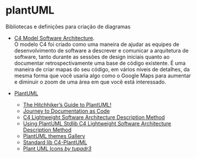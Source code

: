 # plantUML
Bibliotecas e definições para criação de diagramas


- [C4 Model Software Architecture](https://c4model.com/#CoreDiagrams).  
    O modelo C4 foi criado como uma maneira de ajudar as equipes de desenvolvimento de software a descrever e comunicar a arquitetura de software, tanto durante as sessões de design iniciais quanto ao documentar retrospectivamente uma base de código existente. É uma maneira de criar mapas do seu código, em vários níveis de detalhes, da mesma forma que você usaria algo como o Google Maps para aumentar e diminuir o zoom de uma área em que você está interessado.  

- [PlantUML](https://plantuml.com)
    - [The Hitchhiker’s Guide to PlantUML!](https://crashedmind.github.io/PlantUMLHitchhikersGuide/#)
    - [Journey to Documentation as Code](https://crashedmind.github.io/PlantUMLHitchhikersGuide/DocumentationAsCode/JourneyDocumentationASCode.html)
    - [C4 Lightweight Software Architecture Description Method](https://crashedmind.github.io/PlantUMLHitchhikersGuide/C4/c4.html)
    - [Using PlantUML Stdlib C4 Lightweight Software Architecture Description Method](https://crashedmind.github.io/PlantUMLHitchhikersGuide/C4/C4Stdlib.html)
    - [PlantUML themes Gallery](https://the-lum.github.io/puml-themes-gallery/#cyborg)
    - [Standard lib C4-PlantUML](https://github.com/plantuml-stdlib/C4-PlantUML)
    - [Plant UML Icons *by tupadr3*](https://github.com/tupadr3/plantuml-icon-font-sprites)
